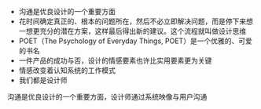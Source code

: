 - 沟通是优良设计的一个重要方面
- 花时间确定真正的、根本的问题所在，然后不必立即解决问题，而是停下来想一想更充分的潜在方案，这样最后得出新的建议。这个流程就叫做设计思维
- POET（The Psychology of Everyday Things, POET）是一个优雅的、可爱的书名
- 一件产品的成功与否，设计的情感要素也许比实用要素更为关键
- 情感改变着认知系统的工作模式
- 我们都是设计师

沟通是优良设计的一个重要方面，设计师通过系统映像与用户沟通
